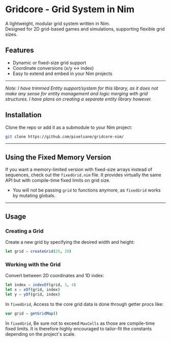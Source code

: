 # Gridcore - Grid System in Nim

A lightweight, modular grid system written in Nim.  
Designed for 2D grid-based games and simulations, supporting flexible grid sizes.

## Features

- Dynamic or fixed-size grid support  
- Coordinate conversions (x/y ↔ index)  
- Easy to extend and embed in your Nim projects  

---
*Note: I have trimmed Entity support/system for this library, as it does not make any sense for entity management and logic merging with grid structures. I have plans on creating a separate entity library however.*

## Installation

Clone the repo or add it as a submodule to your Nim project:

```bash
git clone https://github.com/pixelsane/gridcore-nim/
```

---

## Using the Fixed Memory Version

If you want a memory-limited version with fixed-size arrays instead of sequences, check out the `fixedGrid.nim` file. It provides virtually the same API but with compile-time fixed limits on grid size.

- You will not be passing `grid` to functions anymore, as `fixedGrid` works by mutating globals.

---

## Usage

### Creating a Grid

Create a new grid by specifying the desired width and height:

```nim
let grid = createGrid(25, 20)
```


### Working with the Grid

Convert between 2D coordinates and 1D index:

```nim
let index = indexOf(grid, 3, 4)
let x = xOf(grid, index)
let y = yOf(grid, index)
```

In `fixedGrid`, Access to the core grid data is done through getter procs like:
```nim
var grid = getGridMap()
```
In `fixedGrid`, Be sure not to exceed `MaxCells` as those are compile-time fixed limits. It is therefore highly encouraged to tailor-fit the constants depending on the project's scale.
